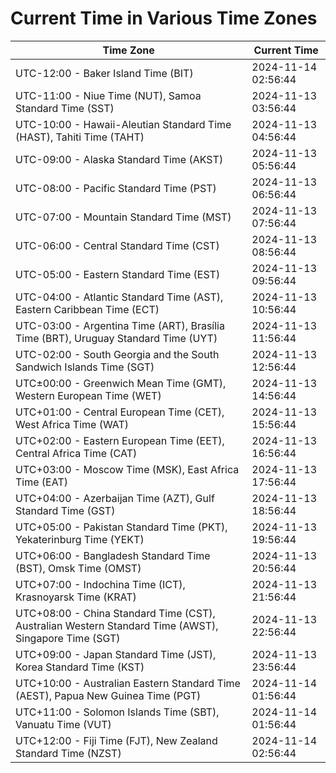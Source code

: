 # Current Time in Various Time Zones

| Time Zone | Current Time |
|-----------|--------------|
| UTC-12:00 - Baker Island Time (BIT) | 2024-11-14 02:56:44 |
| UTC-11:00 - Niue Time (NUT), Samoa Standard Time (SST) | 2024-11-13 03:56:44 |
| UTC-10:00 - Hawaii-Aleutian Standard Time (HAST), Tahiti Time (TAHT) | 2024-11-13 04:56:44 |
| UTC-09:00 - Alaska Standard Time (AKST) | 2024-11-13 05:56:44 |
| UTC-08:00 - Pacific Standard Time (PST) | 2024-11-13 06:56:44 |
| UTC-07:00 - Mountain Standard Time (MST) | 2024-11-13 07:56:44 |
| UTC-06:00 - Central Standard Time (CST) | 2024-11-13 08:56:44 |
| UTC-05:00 - Eastern Standard Time (EST) | 2024-11-13 09:56:44 |
| UTC-04:00 - Atlantic Standard Time (AST), Eastern Caribbean Time (ECT) | 2024-11-13 10:56:44 |
| UTC-03:00 - Argentina Time (ART), Brasília Time (BRT), Uruguay Standard Time (UYT) | 2024-11-13 11:56:44 |
| UTC-02:00 - South Georgia and the South Sandwich Islands Time (SGT) | 2024-11-13 12:56:44 |
| UTC±00:00 - Greenwich Mean Time (GMT), Western European Time (WET) | 2024-11-13 14:56:44 |
| UTC+01:00 - Central European Time (CET), West Africa Time (WAT) | 2024-11-13 15:56:44 |
| UTC+02:00 - Eastern European Time (EET), Central Africa Time (CAT) | 2024-11-13 16:56:44 |
| UTC+03:00 - Moscow Time (MSK), East Africa Time (EAT) | 2024-11-13 17:56:44 |
| UTC+04:00 - Azerbaijan Time (AZT), Gulf Standard Time (GST) | 2024-11-13 18:56:44 |
| UTC+05:00 - Pakistan Standard Time (PKT), Yekaterinburg Time (YEKT) | 2024-11-13 19:56:44 |
| UTC+06:00 - Bangladesh Standard Time (BST), Omsk Time (OMST) | 2024-11-13 20:56:44 |
| UTC+07:00 - Indochina Time (ICT), Krasnoyarsk Time (KRAT) | 2024-11-13 21:56:44 |
| UTC+08:00 - China Standard Time (CST), Australian Western Standard Time (AWST), Singapore Time (SGT) | 2024-11-13 22:56:44 |
| UTC+09:00 - Japan Standard Time (JST), Korea Standard Time (KST) | 2024-11-13 23:56:44 |
| UTC+10:00 - Australian Eastern Standard Time (AEST), Papua New Guinea Time (PGT) | 2024-11-14 01:56:44 |
| UTC+11:00 - Solomon Islands Time (SBT), Vanuatu Time (VUT) | 2024-11-14 01:56:44 |
| UTC+12:00 - Fiji Time (FJT), New Zealand Standard Time (NZST) | 2024-11-14 02:56:44 |
